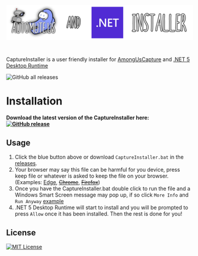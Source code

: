<a href="https://automute.us">
<img alt="Banner" src="https://github.com/wolfhound905/captureinstaller/blob/main/banner.png">
</a>

# 

CaptureInstaller is a user friendly installer for [AmongUsCapture](https://github.com/denverquane/amonguscapture) and [.NET 5 Desktop Runtime](https://dotnet.microsoft.com/download/dotnet/5.0#runtime-desktop-5.0.1) 

![GitHub all releases](https://img.shields.io/github/downloads/wolfhound905/captureinstaller/total?label=Total%20Downloads)

# Installation

<h4>Download the latest version of the CaptureInstaller here:
<a href="https://github.com/Wolfhound905/CaptureInstaller/releases/latest/download/CaptureInstaller.bat" target="_blank">
<img alt="GitHub release" src="https://img.shields.io/github/v/release/wolfhound905/captureinstaller?color=blue&label=download&style=flat-square">
</a></h4>

## Usage

1. Click the blue button above or download `CaptureInstaller.bat` in the [releases](https://github.com/Wolfhound905/CaptureInstaller/releases/latest/).
2. Your browser may say this file can be harmful for you device, press keep file or whatever is asked to keep the file on your browser. (Examples: [Edge](https://docs.google.com/document/d/1-JiCfXqoax9iC-h5TMiB2gnR8LLvB1tIB_lt-FGYeZY/view), ~~[Chrome](https://github.com/Wolfhound905/CaptureInstaller)~~, ~~[Firefox](https://github.com/Wolfhound905/CaptureInstaller)~~)
3. Once you have the CaptureInstaller.bat double click to run the file and a Windows Smart Screen message may pop up, if so click `More Info` and `Run Anyway` [example](https://media.discordapp.net/attachments/780435741650059268/798023233186168863/smartscreen.png)
4. .NET 5 Desktop Runtime will start to install and you will be prompted to press `Allow` once it has been installed. Then the rest is done for you!




## License
<a href="https://github.com/Wolfhound905/CaptureInstaller/blob/main/LICENSE"><img width=90 src="https://upload.wikimedia.org/wikipedia/commons/0/0c/MIT_logo.svg" alt="MIT License"></a>

 
